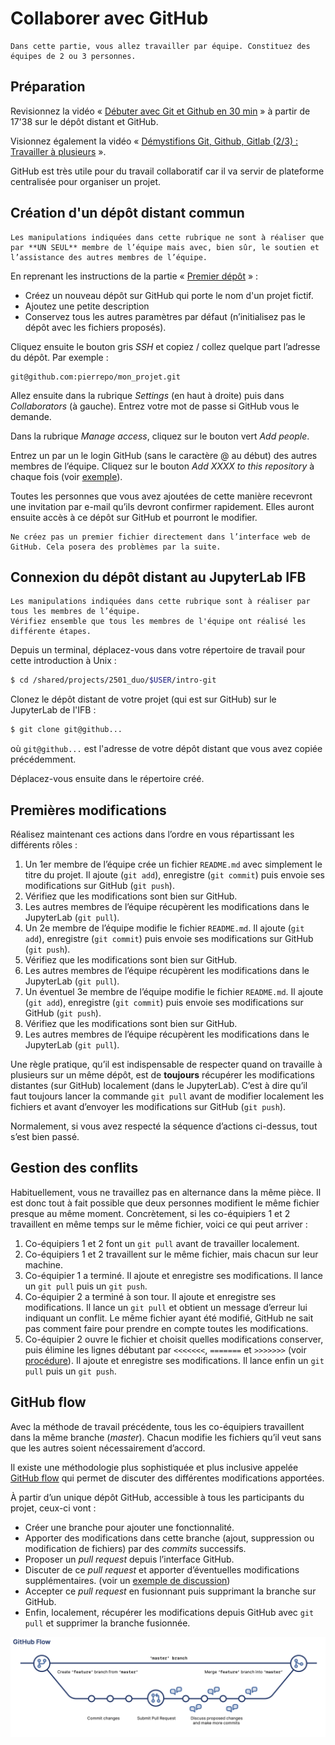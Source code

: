 # Collaborer avec GitHub

```{hint}
Dans cette partie, vous allez travailler par équipe. Constituez des équipes de 2 ou 3 personnes.
```

## Préparation

Revisionnez la vidéo « [Débuter avec Git et Github en 30 min](https://youtu.be/hPfgekYUKgk?t=1058) » à partir de 17'38 sur le dépôt distant et GitHub.

Visionnez également la vidéo « [Démystifions Git, Github, Gitlab (2/3) : Travailler à plusieurs](https://www.youtube.com/watch?v=4xsd8jHyVpk) ».

GitHub est très utile pour du travail collaboratif car il va servir de plateforme centralisée pour organiser un projet.


## Création d'un dépôt distant commun

```{warning}
Les manipulations indiquées dans cette rubrique ne sont à réaliser que par **UN SEUL** membre de l’équipe mais avec, bien sûr, le soutien et l’assistance des autres membres de l’équipe.
```

En reprenant les instructions de la partie « [Premier dépôt](premier_depot.md) » :

- Créez un nouveau dépôt sur GitHub qui porte le nom d'un projet fictif.
- Ajoutez une petite description
- Conservez tous les autres paramètres par défaut (n’initialisez pas le dépôt avec les fichiers proposés).

Cliquez ensuite le bouton gris *SSH* et copiez / collez quelque part l’adresse du dépôt. Par exemple :

```
git@github.com:pierrepo/mon_projet.git
```

Allez ensuite dans la rubrique *Settings* (en haut à droite) puis dans *Collaborators* (à gauche). Entrez votre mot de passe si GitHub vous le demande.

Dans la rubrique *Manage access*, cliquez sur le bouton vert *Add people*.

Entrez un par un le login GitHub (sans le caractère @ au début) des autres membres de l’équipe. Cliquez sur le bouton *Add XXXX to this repository* à chaque fois (voir [exemple](img/github_lucky-leucine_2.png)).

Toutes les personnes que vous avez ajoutées de cette manière recevront une invitation par e-mail qu’ils devront confirmer rapidement. Elles auront ensuite accès à ce dépôt sur GitHub et pourront le modifier.

```{warning}
Ne créez pas un premier fichier directement dans l’interface web de GitHub. Cela posera des problèmes par la suite.
```

## Connexion du dépôt distant au JupyterLab IFB

```{note}
Les manipulations indiquées dans cette rubrique sont à réaliser par tous les membres de l’équipe.
Vérifiez ensemble que tous les membres de l'équipe ont réalisé les différente étapes.
```

Depuis un terminal, déplacez-vous dans votre répertoire de travail pour cette introduction à Unix :

```bash
$ cd /shared/projects/2501_duo/$USER/intro-git
```

Clonez le dépôt distant de votre projet (qui est sur GitHub) sur le JupyterLab de l'IFB :

```bash
$ git clone git@github...
```

où `git@github...` est l'adresse de votre dépôt distant que vous avez copiée précédemment.

Déplacez-vous ensuite dans le répertoire créé.


## Premières modifications

Réalisez maintenant ces actions dans l’ordre en vous répartissant les différents rôles :

1. Un 1er membre de l’équipe crée un fichier `README.md` avec simplement le titre du projet. Il ajoute (`git add`), enregistre (`git commit`) puis envoie ses modifications sur GitHub (`git push`).
2. Vérifiez que les modifications sont bien sur GitHub.
3. Les autres membres de l’équipe récupèrent les modifications dans le JupyterLab (`git pull`).
4. Un 2e membre de l’équipe modifie le fichier `README.md`. Il ajoute (`git add`), enregistre (`git commit`) puis envoie ses modifications sur GitHub (`git push`).
5. Vérifiez que les modifications sont bien sur GitHub.
6. Les autres membres de l’équipe récupèrent les modifications dans le JupyterLab (`git pull`).
7. Un éventuel 3e membre de l’équipe modifie le fichier `README.md`. Il ajoute (`git add`), enregistre (`git commit`) puis envoie ses modifications sur GitHub (`git push`).
8. Vérifiez que les modifications sont bien sur GitHub.
9. Les autres membres de l’équipe récupèrent les modifications dans le JupyterLab (`git pull`).

Une règle pratique, qu’il est indispensable de respecter quand on travaille à plusieurs sur un même dépôt, est de **toujours** récupérer les modifications distantes (sur GitHub) localement (dans le JupyterLab). C’est à dire qu’il faut toujours lancer la commande `git pull` avant de modifier localement les fichiers et avant d’envoyer les modifications sur GitHub (`git push`).

Normalement, si vous avez respecté la séquence d’actions ci-dessus, tout s’est bien passé. 


## Gestion des conflits

Habituellement, vous ne travaillez pas en alternance dans la même pièce. Il est donc tout à fait possible que deux personnes modifient le même fichier presque au même moment. Concrètement, si les co-équipiers 1 et 2 travaillent en même temps sur le même fichier, voici ce qui peut arriver :

1. Co-équipiers 1 et 2 font un `git pull` avant de travailler localement.
2. Co-équipiers 1 et 2 travaillent sur le même fichier, mais chacun sur leur machine.
3. Co-équipier 1 a terminé. Il ajoute et enregistre ses modifications. Il lance un `git pull` puis un `git push`.
4. Co-équipier 2 a terminé à son tour. Il ajoute et enregistre ses modifications. Il lance un `git pull` et obtient un message d’erreur lui indiquant un conflit. Le même fichier ayant été modifié, GitHub ne sait pas comment faire pour prendre en compte toutes les modifications.
5. Co-équipier 2 ouvre le fichier et choisit quelles modifications conserver, puis élimine les lignes débutant par `<<<<<<<`, `=======` et `>>>>>>>` (voir [procédure](https://docs.github.com/en/pull-requests/collaborating-with-pull-requests/addressing-merge-conflicts/resolving-a-merge-conflict-using-the-command-line)). Il ajoute et enregistre ses modifications. Il lance enfin un `git pull` puis un `git push`.


## GitHub flow

Avec la méthode de travail précédente, tous les co-équipiers travaillent dans la même branche (*master*). Chacun modifie les fichiers qu’il veut sans que les autres soient nécessairement d’accord.

Il existe une méthodologie plus sophistiquée et plus inclusive appelée [GitHub flow](https://docs.github.com/en/get-started/quickstart/github-flow) qui permet de discuter des différentes modifications apportées.

À partir d’un unique dépôt GitHub, accessible à tous les participants du projet, ceux-ci vont :

- Créer une branche pour ajouter une fonctionnalité.
- Apporter des modifications dans cette branche (ajout, suppression ou modification de fichiers) par des *commits* successifs.
- Proposer un *pull request* depuis l’interface GitHub.
- Discuter de ce *pull request* et apporter d’éventuelles modifications supplémentaires. (voir un [exemple de discussion](https://github.com/patrickfuchs/buildH/pull/120))
- Accepter ce *pull request* en fusionnant puis supprimant la branche sur GitHub.
- Enfin, localement, récupérer les modifications depuis GitHub avec `git pull` et supprimer la branche fusionnée.

![](img/github-flow.png)
